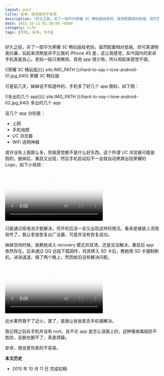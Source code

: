 ```yaml
---
layout: post
title: 安卓，想说爱你不容易
description: "好久之前，买了一部华为荣耀 3C 畅玩版给老妈，虽然配置相对低端，但可真谓物美价廉，玩起来流畅度并不比我的 iPhone 4S 差，这让我感觉，如今国内的安卓手机真是良心。老妈一般只用微信，其他 app 很少用，所以用起来感觉不错。"
date: 2015-10-11 01:30:00 +0800
category: life
tags: [手机, 安卓, 华为]
---
```


好久之前，买了一部华为荣耀 3C 畅玩版给老妈，虽然配置相对低端，但可真谓物美价廉，玩起来流畅度并不比我的 iPhone 4S 差，这让我感觉，如今国内的安卓手机真是良心。老妈一般只用微信，其他 app 很少用，所以用起来感觉不错。

![荣耀 3C 畅玩版]({{ site.IMG_PATH }}/hard-to-say-i-love-android-01.jpg_640)
荣耀 3C 畅玩版

可是前几天，妹妹说不知道咋的，手机多了好几个 app 图标，如下图：

![多出的几个 app]({{ site.IMG_PATH }}/hard-to-say-i-love-android-02.jpg_640)
多出的几个 app

这几个 app 分别是：

* 上网
* 手机地图
* UC 浏览器
* WiFi 连网神器

或许没有上面那么多，但我感觉都不是什么好东西。这个所谓 UC 浏览器可能是假的，删掉后，重启又出现，然后手机启动后不一会就自动黑屏出现荣耀的 Logo，如下小视频：

<video class="video" poster="{{ site.IMG_PATH }}/hard-to-say-i-love-android-03.jpg" style="width:320px!important" controls>
  <source src="{{ site.IMG_PATH }}/hard-to-say-i-love-android-01.mp4" type="video/mp4" />
  <source src="{{ site.IMG_PATH }}/hard-to-say-i-love-android-01.webm" type="video/webm" />
  <source src="{{ site.IMG_PATH }}/hard-to-say-i-love-android-01.ogv" type="video/ogg" />
  <embed src="{{ site.IMG_PATH }}/flvplayer.swf" allowFullScreen="true" FlashVars="vcastr_file={{ site.IMG_PATH }}/hard-to-say-i-love-android-01.flv&IsAutoPlay=0&IsContinue=1" quality="high" pluginspage="http://www.macromedia.com/go/getflashplayer" type="application/x-shockwave-flash" width="320" height="240"></embed>  
</video>

只能通过抠电池才能解决，但开机后没一会又出现这样的情况。看来是被装上流氓软件了，我让老爸恢复出厂设置，可是并没有恢复成功。

妹妹空闲时候，我教她进入 recovery 模式并双清，还是没法解决，重启后 app 依然存在。后来通过 QQ 远程下载固件，将其移入 SD 卡后，教她用 SD 卡强制刷机，进进退退，搞了两个晚上，然而依旧没有解决问题。

<video class="video" poster="{{ site.IMG_PATH }}/hard-to-say-i-love-android-04.jpg" style="width:320px!important" controls>
  <source src="{{ site.IMG_PATH }}/hard-to-say-i-love-android-02.mp4" type="video/mp4" />
  <source src="{{ site.IMG_PATH }}/hard-to-say-i-love-android-02.webm" type="video/webm" />
  <source src="{{ site.IMG_PATH }}/hard-to-say-i-love-android-02.ogv" type="video/ogg" />
  <embed src="{{ site.IMG_PATH }}/flvplayer.swf" allowFullScreen="true" FlashVars="vcastr_file={{ site.IMG_PATH }}/hard-to-say-i-love-android-02.flv&IsAutoPlay=0&IsContinue=1" quality="high" pluginspage="http://www.macromedia.com/go/getflashplayer" type="application/x-shockwave-flash" width="320" height="240"></embed>  
</video>

远水果然救不了近火，罢了，直接让爸爸拿去手机铺解决。

我记得之前此手机并没有 root，且不论 app 是怎么误装上的，这种像病毒般防不胜防，且删也删不了，真是烦躁。

安卓，想说爱你真的不容易。

**本文历史**

* 2015 年 10 月 11 日 完成初稿
